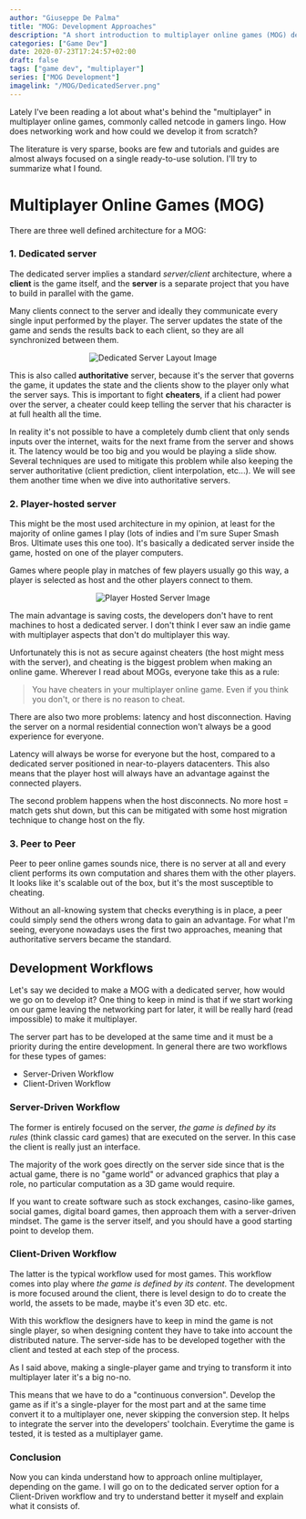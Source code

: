 ```yaml
---
author: "Giuseppe De Palma"
title: "MOG: Development Approaches"
description: "A short introduction to multiplayer online games (MOG) development."
categories: ["Game Dev"]
date: 2020-07-23T17:24:57+02:00
draft: false
tags: ["game dev", "multiplayer"]
series: ["MOG Development"]
imagelink: "/MOG/DedicatedServer.png"
---
```


Lately I've been reading a lot about what's behind the "multiplayer" in multiplayer online games, commonly called netcode in gamers lingo.
How does networking work and how could we develop it from scratch?

The literature is very sparse, books are few and tutorials and guides are almost always focused on a single ready-to-use solution. I'll try to summarize what I found.

# Multiplayer Online Games (MOG)

There are three well defined architecture for a MOG:

### 1. Dedicated server

The dedicated server implies a standard _server/client_ architecture, where a **client** is the game itself, and the **server** is a separate project that you have to build in parallel with the game.

Many clients connect to the server and ideally they communicate every single input performed by the player.
The server updates the state of the game and sends the results back to each client, so they are all synchronized between them.

<p align="center">
<img src="/MOG/DedicatedServer.png"
     alt="Dedicated Server Layout Image" />
</p>

This is also called **authoritative** server, because it's the server that governs the game, it updates the state and the clients show to the player only what the server says. This is important to fight **cheaters**, if a client had power over the server, a cheater could keep telling the server that his character is at full health all the time.

In reality it's not possible to have a completely dumb client that only sends inputs over the internet, waits for the next frame from the server and shows it. The latency would be too big and you would be playing a slide show. Several techniques are used to mitigate this problem while also keeping the server authoritative (client prediction, client interpolation, etc...). We will see them another time when we dive into authoritative servers.

### 2. Player-hosted server

This might be the most used architecture in my opinion, at least for the majority of online games I play (lots of indies and I'm sure Super Smash Bros. Ultimate uses this one too). It's basically a dedicated server inside the game, hosted on one of the player computers.

Games where people play in matches of few players usually go this way,
a player is selected as host and the other players connect to them.

<p align="center">
<img src="/MOG/PlayerHost.png"
     alt="Player Hosted Server Image" />
</p>

The main advantage is saving costs, the developers don't have to rent machines to host a dedicated server. I don't think I ever saw an indie game with multiplayer aspects that don't do multiplayer this way.

Unfortunately this is not as secure against cheaters (the host might mess with the server), and cheating is the biggest problem when making an online game. Wherever I read about MOGs, everyone
take this as a rule:

<blockquote class="border-l-4 border-teal-500 font-bold italic my-8 pl-8 md:pl-12">
    You have cheaters in your multiplayer online game. Even if you think 
    you don't, or there is no reason to cheat.
</blockquote>

There are also two more problems: latency and host disconnection. Having the server on a normal residential connection won't always be a good experience for everyone.

Latency will always be worse for everyone but the host, compared to a dedicated server positioned in near-to-players datacenters. This also means that the player host will always have an advantage against the connected players.

The second problem happens when the host disconnects. No more host = match gets shut down, but this can be mitigated with some host migration technique to change host on the fly.

### 3. Peer to Peer

Peer to peer online games sounds nice, there is no server at all and every client performs its own computation and shares them with the other players. It looks like it's scalable out of the box, but
it's the most susceptible to cheating.

Without an all-knowing system that checks everything is in place,
a peer could simply send the others wrong data to gain an advantage. For what I'm seeing, everyone nowadays uses the first two approaches, meaning that authoritative servers became the standard.

## Development Workflows

Let's say we decided to make a MOG with a dedicated server, how would we go on to develop it?
One thing to keep in mind is that if we start working on our game leaving the networking part for later,
it will be really hard (read impossible) to make it multiplayer.

The server part has to be developed at the same time and it must be a priority during the entire development. In general there are two workflows for these types of games:

- Server-Driven Workflow
- Client-Driven Workflow

### Server-Driven Workflow

The former is entirely focused on the server, _the game is defined by its rules_ (think classic card games) that are executed on the server. In this case the client is really just an interface.

The majority of the work goes directly on the server side since that is the actual game, there is no "game world" or advanced graphics that play a role, no particular computation as a 3D game would require.

If you want to create software such as stock exchanges, casino-like games, social games, digital board games, then approach them with a server-driven mindset. The game is the server itself, and you should have a good starting point to develop them.

### Client-Driven Workflow

The latter is the typical workflow used for most games. This workflow comes into play where _the game is defined by its content_. The development is more focused around the client,
there is level design to do to create the world, the assets to be made, maybe it's even 3D etc. etc.

With this workflow the designers have to keep in mind the game is not single player, so when designing content they have to take into account the distributed nature. The server-side has to be developed together with the client and tested at each step of the process.

As I said above, making a single-player game and trying to transform it into multiplayer later it's a big no-no.

This means that we have to do a "continuous conversion". Develop the game as if it's a single-player for the most part and at the same time convert it to a multiplayer one, never skipping the conversion step. It helps to integrate the server into the developers' toolchain. Everytime the game is tested, it is tested as a multiplayer game.

### Conclusion

Now you can kinda understand how to approach online multiplayer, depending on the game. I will go on to the dedicated server option for a Client-Driven workflow and try to understand better it myself and explain what it consists of.
